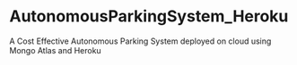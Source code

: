 # AutonomousParkingSystem_Heroku
A Cost Effective Autonomous Parking System deployed on cloud using Mongo Atlas and Heroku
